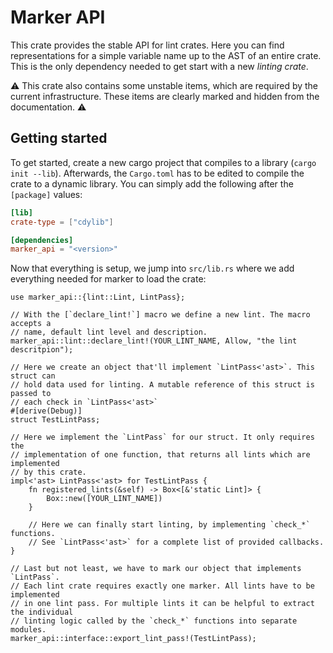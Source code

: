 # Marker API

This crate provides the stable API for lint crates. Here you can find representations for a simple variable name up to the AST of an entire crate. This is the only dependency needed to get start with a new *linting crate*.

:warning: This crate also contains some unstable items, which are required by the current infrastructure. These items are clearly marked and hidden from the documentation. :warning:

## Getting started

To get started, create a new cargo project that compiles to a library (`cargo init --lib`). Afterwards, the `Cargo.toml` has to be edited to compile the crate to a dynamic library. You can simply add the following after the `[package]` values:

```toml
[lib]
crate-type = ["cdylib"]

[dependencies]
marker_api = "<version>"
```

Now that everything is setup, we jump into `src/lib.rs` where we add everything needed for marker to load the crate:

```rust,ignore
use marker_api::{lint::Lint, LintPass};

// With the [`declare_lint!`] macro we define a new lint. The macro accepts a
// name, default lint level and description.
marker_api::lint::declare_lint!(YOUR_LINT_NAME, Allow, "the lint descritpion");

// Here we create an object that'll implement `LintPass<'ast>`. This struct can
// hold data used for linting. A mutable reference of this struct is passed to
// each check in `LintPass<'ast>`
#[derive(Debug)]
struct TestLintPass;

// Here we implement the `LintPass` for our struct. It only requires the
// implementation of one function, that returns all lints which are implemented
// by this crate.
impl<'ast> LintPass<'ast> for TestLintPass {
    fn registered_lints(&self) -> Box<[&'static Lint]> {
        Box::new([YOUR_LINT_NAME])
    }

    // Here we can finally start linting, by implementing `check_*` functions.
    // See `LintPass<'ast>` for a complete list of provided callbacks.
}

// Last but not least, we have to mark our object that implements `LintPass`.
// Each lint crate requires exactly one marker. All lints have to be implemented
// in one lint pass. For multiple lints it can be helpful to extract the individual
// linting logic called by the `check_*` functions into separate modules.
marker_api::interface::export_lint_pass!(TestLintPass);
```
